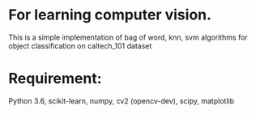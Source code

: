 # For learning computer vision.
This is a simple implementation of bag of word, knn, svm algorithms for object classification on caltech_101 dataset



# Requirement:
Python 3.6, scikit-learn, numpy, cv2 (opencv-dev), scipy, matplotlib
